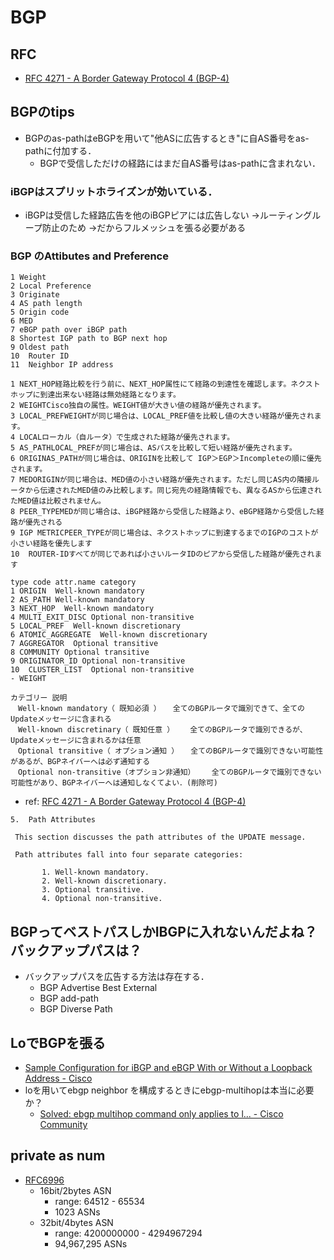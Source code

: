 # BGP

## RFC
- [RFC 4271 - A Border Gateway Protocol 4 (BGP-4)](https://tools.ietf.org/html/rfc4271)

## BGPのtips
- BGPのas-pathはeBGPを用いて"他ASに広告するとき"に自AS番号をas-pathに付加する．
  - BGPで受信しただけの経路にはまだ自AS番号はas-pathに含まれない．

### iBGPはスプリットホライズンが効いている．
- iBGPは受信した経路広告を他のiBGPピアには広告しない
  →ルーティングループ防止のため
  →だからフルメッシュを張る必要がある

### BGP のAttibutes and Preference
```
1 Weight
2 Local Preference
3 Originate
4 AS path length
5 Origin code
6 MED
7 eBGP path over iBGP path
8 Shortest IGP path to BGP next hop
9 Oldest path
10  Router ID
11  Neighbor IP address

1 NEXT_HOP経路比較を行う前に、NEXT_HOP属性にて経路の到達性を確認します。ネクストホップに到達出来ない経路は無効経路となります。
2 WEIGHTCisco独自の属性。WEIGHT値が大きい値の経路が優先されます。
3 LOCAL_PREFWEIGHTが同じ場合は、LOCAL_PREF値を比較し値の大きい経路が優先されます。
4 LOCALローカル（自ルータ）で生成された経路が優先されます。
5 AS_PATHLOCAL_PREFが同じ場合は、ASパスを比較して短い経路が優先されます。
6 ORIGINAS_PATHが同じ場合は、ORIGINを比較して IGP＞EGP＞Incompleteの順に優先されます。
7 MEDORIGINが同じ場合は、MED値の小さい経路が優先されます。ただし同じAS内の隣接ルータから伝達されたMED値のみ比較します。同じ宛先の経路情報でも、異なるASから伝達されたMED値は比較されません。
8 PEER_TYPEMEDが同じ場合は、iBGP経路から受信した経路より、eBGP経路から受信した経路が優先される
9 IGP METRICPEER_TYPEが同じ場合は、ネクストホップに到達するまでのIGPのコストが小さい経路を優先します
10  ROUTER-IDすべてが同じであれば小さいルータIDのピアから受信した経路が優先されます

type code attr.name category
1 ORIGIN  Well-known mandatory
2 AS_PATH Well-known mandatory
3 NEXT_HOP  Well-known mandatory
4 MULTI_EXIT_DISC Optional non-transitive
5 LOCAL_PREF  Well-known discretionary
6 ATOMIC_AGGREGATE  Well-known discretionary
7 AGGREGATOR  Optional transitive
8 COMMUNITY Optional transitive
9 ORIGINATOR_ID Optional non-transitive
10  CLUSTER_LIST  Optional non-transitive
- WEIGHT

カテゴリー 説明
　Well-known mandatory（ 既知必須 ） 　全てのBGPルータで識別できて、全てのUpdateメッセージに含まれる
　Well-known discretinary（ 既知任意 ）　 　全てのBGPルータで識別できるが、Updateメッセージに含まれるかは任意
　Optional transitive（ オプション通知 ） 　全てのBGPルータで識別できない可能性があるが、BGPネイバーへは必ず通知する
　Optional non-transitive（オプション非通知）  　全てのBGPルータで識別できない可能性があり、BGPネイバーへは通知しなくてよい．(削除可)
```
- ref: [RFC 4271 - A Border Gateway Protocol 4 (BGP-4)](https://tools.ietf.org/html/rfc4271)
```
5.  Path Attributes

 This section discusses the path attributes of the UPDATE message.

 Path attributes fall into four separate categories:

       1. Well-known mandatory.
       2. Well-known discretionary.
       3. Optional transitive.
       4. Optional non-transitive.
```

## BGPってベストパスしかIBGPに入れないんだよね？バックアップパスは？
- バックアップパスを広告する方法は存在する．
  - BGP Advertise Best External
  - BGP add-path
  - BGP Diverse Path

## LoでBGPを張る
- [Sample Configuration for iBGP and eBGP With or Without a Loopback Address - Cisco](https://webcache.googleusercontent.com/search?q=cache:Z0j64jPkSo8J:https://www.cisco.com/c/en/us/support/docs/ip/border-gateway-protocol-bgp/13751-23.html+&cd=11&hl=en&ct=clnk&gl=jp)
- loを用いてebgp neighbor を構成するときにebgp-multihopは本当に必要か？
  - [Solved: ebgp multihop command only applies to l... - Cisco Community](https://community.cisco.com/t5/routing/ebgp-multihop-command-only-applies-to-loopbacks/td-p/2030331)

## private as num
- [RFC6996](https://tools.ietf.org/html/rfc6996)
  - 16bit/2bytes ASN
    - range: 64512 - 65534
    - 1023 ASNs
  - 32bit/4bytes ASN
    - range: 4200000000 - 4294967294
    - 94,967,295 ASNs
